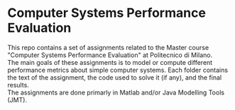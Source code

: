 # Computer Systems Performance Evaluation
This repo contains a set of assignments related to the Master course "Computer Systems Performance Evaluation" at Politecnico di Milano.<br>
The main goals of these assignments is to model or compute different performance metrics about simple computer systems. 
Each folder contains the text of the assignment, the code used to solve it (if any), and the final results.<br>
The assignments are done primarly in Matlab and/or Java Modelling Tools (JMT).
